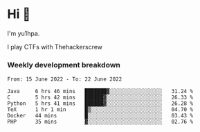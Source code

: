 # Hi 👋

I'm yu1hpa.

I play CTFs with Thehackerscrew

### Weekly development breakdown

<!--START_SECTION:waka-->

```text
From: 15 June 2022 - To: 22 June 2022

Java     6 hrs 46 mins   ███████▓░░░░░░░░░░░░░░░░░   31.24 %
C        5 hrs 42 mins   ██████▓░░░░░░░░░░░░░░░░░░   26.33 %
Python   5 hrs 41 mins   ██████▓░░░░░░░░░░░░░░░░░░   26.28 %
TeX      1 hr 1 min      █▒░░░░░░░░░░░░░░░░░░░░░░░   04.70 %
Docker   44 mins         █░░░░░░░░░░░░░░░░░░░░░░░░   03.43 %
PHP      35 mins         ▓░░░░░░░░░░░░░░░░░░░░░░░░   02.76 %
```

<!--END_SECTION:waka-->

